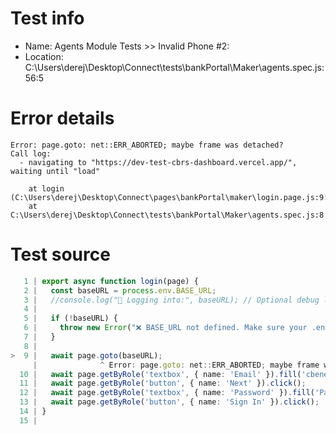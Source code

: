 # Test info

- Name: Agents Module Tests >> Invalid Phone #2: 
- Location: C:\Users\derej\Desktop\Connect\tests\bankPortal\Maker\agents.spec.js:56:5

# Error details

```
Error: page.goto: net::ERR_ABORTED; maybe frame was detached?
Call log:
  - navigating to "https://dev-test-cbrs-dashboard.vercel.app/", waiting until "load"

    at login (C:\Users\derej\Desktop\Connect\pages\bankPortal\maker\login.page.js:9:14)
    at C:\Users\derej\Desktop\Connect\tests\bankPortal\Maker\agents.spec.js:8:11
```

# Test source

```ts
   1 | export async function login(page) {
   2 |   const baseURL = process.env.BASE_URL;
   3 |   //console.log("🔐 Logging into:", baseURL); // Optional debug log
   4 |
   5 |   if (!baseURL) {
   6 |     throw new Error("❌ BASE_URL not defined. Make sure your .env is loaded.");
   7 |   }
   8 |
>  9 |   await page.goto(baseURL);
     |              ^ Error: page.goto: net::ERR_ABORTED; maybe frame was detached?
  10 |   await page.getByRole('textbox', { name: 'Email' }).fill('cbenewmaker@gmail.com');
  11 |   await page.getByRole('button', { name: 'Next' }).click();
  12 |   await page.getByRole('textbox', { name: 'Password' }).fill('Password*1212');
  13 |   await page.getByRole('button', { name: 'Sign In' }).click();
  14 | }
  15 |
```